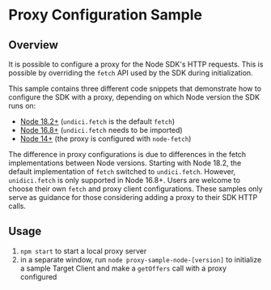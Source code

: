 # Proxy Configuration Sample

## Overview

It is possible to configure a proxy for the Node SDK's HTTP requests. This is possible by overriding the `fetch` API used by the SDK during initialization.

This sample contains three different code snippets that demonstrate how to configure the SDK with a proxy, depending on which Node version the SDK runs on:  

- [Node 18.2+](proxy-sample-node-18.js) (`undici.fetch` is the default `fetch`)
- [Node 16.8+](proxy-sample-node-16.js) (`undici.fetch` needs to be imported)
- [Node 14+](proxy-sample-node-14.js) (the proxy is configured with `node-fetch`)

The difference in proxy configurations is due to differences in the fetch implementations between Node versions. 
Starting with Node 18.2, the default implementation of `fetch` switched to `undici.fetch`. 
However, `unidici.fetch` is only supported in Node 16.8+. Users are welcome to choose their own `fetch` and proxy client configurations. 
These samples only serve as guidance for those considering adding a proxy to their SDK HTTP calls. 

## Usage

1. `npm start` to start a local proxy server
2. in a separate window, run `node proxy-sample-node-[version]` to initialize a sample Target Client and make a `getOffers` call with a proxy configured
